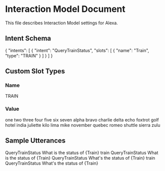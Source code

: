 Interaction Model Document
==========================
This file describes Interaction Model settings for Alexa.

Intent Schema
------------
{
  "intents": [
    {
      "intent": "QueryTrainStatus",
      "slots": [
        {
          "name": "Train",
          "type": "TRAIN"
        }
      ]
    }
  ]
}

Custom Slot Types
----------------
### Name
TRAIN

### Value
one
two
three
four
five
six
seven
alpha
bravo
charlie
delta
echo
foxtrot
golf
hotel
india
juliette
kilo
lima
mike
november
quebec
romeo
shuttle
sierra
zulu

Sample Utterances
-----------------
QueryTrainStatus What is the status of {Train} train
QueryTrainStatus What is the status of {Train}
QueryTrainStatus What's the status of {Train} train
QueryTrainStatus What's the status of {Train}
